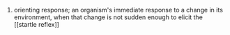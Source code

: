 1. orienting response; an organism's immediate response to a change in its environment, when that change is not sudden enough to elicit the [[startle reflex]]